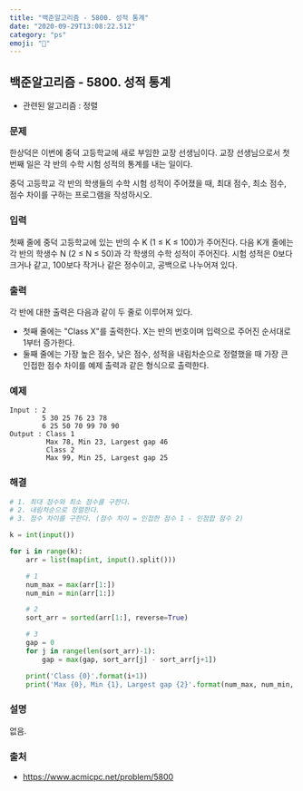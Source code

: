 ```yaml
---
title: "백준알고리즘 - 5800. 성적 통계"
date: "2020-09-29T13:08:22.512"
category: "ps"
emoji: "🌄"
---
```


## 백준알고리즘 - 5800. 성적 통계

- 관련된 알고리즘 : 정렬

### 문제

한상덕은 이번에 중덕 고등학교에 새로 부임한 교장 선생님이다. 교장 선생님으로서 첫 번째 일은 각 반의 수학 시험 성적의 통계를 내는 일이다.

중덕 고등학교 각 반의 학생들의 수학 시험 성적이 주어졌을 때, 최대 점수, 최소 점수, 점수 차이를 구하는 프로그램을 작성하시오.

### 입력

첫째 줄에 중덕 고등학교에 있는 반의 수 K (1 ≤ K ≤ 100)가 주어진다. 다음 K개 줄에는 각 반의 학생수 N (2 ≤ N ≤ 50)과 각 학생의 수학 성적이 주어진다. 시험 성적은 0보다 크거나 같고, 100보다 작거나 같은 정수이고, 공백으로 나누어져 있다. 

### 출력

각 반에 대한 출력은 다음과 같이 두 줄로 이루어져 있다.

- 첫째 줄에는 "Class X"를 출력한다. X는 반의 번호이며 입력으로 주어진 순서대로 1부터 증가한다.
- 둘째 줄에는 가장 높은 점수, 낮은 점수, 성적을 내림차순으로 정렬했을 때 가장 큰 인접한 점수 차이를 예제 출력과 같은 형식으로 출력한다.

### 예제

```
Input : 2
        5 30 25 76 23 78
        6 25 50 70 99 70 90
Output : Class 1
         Max 78, Min 23, Largest gap 46
         Class 2
         Max 99, Min 25, Largest gap 25
```

### 해결

```python
# 1. 최대 점수와 최소 점수를 구한다.
# 2. 내림차순으로 정렬한다.
# 3. 점수 차이를 구한다. (점수 차이 = 인접한 점수 1 - 인점합 점수 2)

k = int(input())

for i in range(k):
    arr = list(map(int, input().split()))

    # 1
    num_max = max(arr[1:])
    num_min = min(arr[1:])

    # 2
    sort_arr = sorted(arr[1:], reverse=True)

    # 3
    gap = 0
    for j in range(len(sort_arr)-1):
        gap = max(gap, sort_arr[j] - sort_arr[j+1])

    print('Class {0}'.format(i+1))
    print('Max {0}, Min {1}, Largest gap {2}'.format(num_max, num_min, gap))
```

### 설명

없음.

### 출처

- https://www.acmicpc.net/problem/5800
